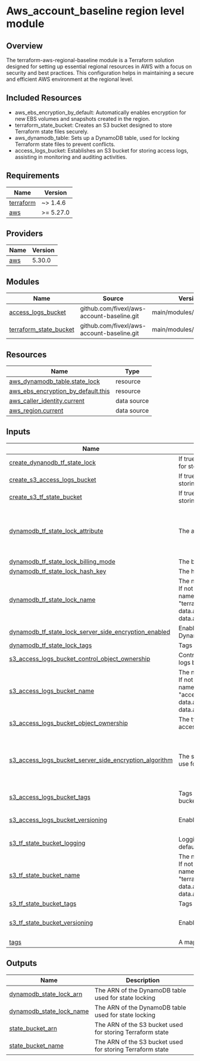 # Aws_account_baseline region level module

## Overview
The terraform-aws-regional-baseline module is a Terraform solution designed for setting up essential regional resources in AWS with a focus on security and best practices. This configuration helps in maintaining a secure and efficient AWS environment at the regional level.

## Included Resources
- aws_ebs_encryption_by_default: Automatically enables encryption for new EBS volumes and snapshots created in the region.
- terraform_state_bucket: Creates an S3 bucket designed to store Terraform state files securely.
- aws_dynamodb_table: Sets up a DynamoDB table, used for locking Terraform state files to prevent conflicts.
- access_logs_bucket: Establishes an S3 bucket for storing access logs, assisting in monitoring and auditing activities.

<!-- BEGINNING OF PRE-COMMIT-TERRAFORM DOCS HOOK -->
## Requirements

| Name | Version |
|------|---------|
| <a name="requirement_terraform"></a> [terraform](#requirement\_terraform) | ~> 1.4.6 |
| <a name="requirement_aws"></a> [aws](#requirement\_aws) | >= 5.27.0 |

## Providers

| Name | Version |
|------|---------|
| <a name="provider_aws"></a> [aws](#provider\_aws) | 5.30.0 |

## Modules

| Name | Source | Version |
|------|--------|---------|
| <a name="module_access_logs_bucket"></a> [access\_logs\_bucket](#module\_access\_logs\_bucket) | github.com/fivexl/aws-account-baseline.git | main/modules/s3_baseline |
| <a name="module_terraform_state_bucket"></a> [terraform\_state\_bucket](#module\_terraform\_state\_bucket) | github.com/fivexl/aws-account-baseline.git | main/modules/s3_baseline |

## Resources

| Name | Type |
|------|------|
| [aws_dynamodb_table.state_lock](https://registry.terraform.io/providers/hashicorp/aws/latest/docs/resources/dynamodb_table) | resource |
| [aws_ebs_encryption_by_default.this](https://registry.terraform.io/providers/hashicorp/aws/latest/docs/resources/ebs_encryption_by_default) | resource |
| [aws_caller_identity.current](https://registry.terraform.io/providers/hashicorp/aws/latest/docs/data-sources/caller_identity) | data source |
| [aws_region.current](https://registry.terraform.io/providers/hashicorp/aws/latest/docs/data-sources/region) | data source |

## Inputs

| Name | Description | Type | Default | Required |
|------|-------------|------|---------|:--------:|
| <a name="input_create_dynanodb_tf_state_lock"></a> [create\_dynanodb\_tf\_state\_lock](#input\_create\_dynanodb\_tf\_state\_lock) | If true, module will create DynamoDB table for storing Terraform state lock | `bool` | `true` | no |
| <a name="input_create_s3_access_logs_bucket"></a> [create\_s3\_access\_logs\_bucket](#input\_create\_s3\_access\_logs\_bucket) | If true, module will create S3 bucket for storing access logs | `bool` | `true` | no |
| <a name="input_create_s3_tf_state_bucket"></a> [create\_s3\_tf\_state\_bucket](#input\_create\_s3\_tf\_state\_bucket) | If true, module will create S3 bucket for storing Terraform state | `bool` | `true` | no |
| <a name="input_dynamodb_tf_state_lock_attribute"></a> [dynamodb\_tf\_state\_lock\_attribute](#input\_dynamodb\_tf\_state\_lock\_attribute) | The attributes for the DynamoDB table. | <pre>list(object({<br>    name = string<br>    type = string<br>  }))</pre> | <pre>[<br>  {<br>    "name": "LockID",<br>    "type": "S"<br>  }<br>]</pre> | no |
| <a name="input_dynamodb_tf_state_lock_billing_mode"></a> [dynamodb\_tf\_state\_lock\_billing\_mode](#input\_dynamodb\_tf\_state\_lock\_billing\_mode) | The billing mode for the DynamoDB table. | `string` | `"PAY_PER_REQUEST"` | no |
| <a name="input_dynamodb_tf_state_lock_hash_key"></a> [dynamodb\_tf\_state\_lock\_hash\_key](#input\_dynamodb\_tf\_state\_lock\_hash\_key) | The hash key for the DynamoDB table. | `string` | `"LockID"` | no |
| <a name="input_dynamodb_tf_state_lock_name"></a> [dynamodb\_tf\_state\_lock\_name](#input\_dynamodb\_tf\_state\_lock\_name) | The name of the DynamoDB table.<br>  If not specified, the module will generate a name automatically like:<br>  "terraform-state-{sha1(format("%s-%s", data.aws\_caller\_identity.current.account\_id, data.aws\_region.current.name))}" | `string` | `""` | no |
| <a name="input_dynamodb_tf_state_lock_server_side_encryption_enabled"></a> [dynamodb\_tf\_state\_lock\_server\_side\_encryption\_enabled](#input\_dynamodb\_tf\_state\_lock\_server\_side\_encryption\_enabled) | Enable server-side encryption for the DynamoDB table. | `bool` | `true` | no |
| <a name="input_dynamodb_tf_state_lock_tags"></a> [dynamodb\_tf\_state\_lock\_tags](#input\_dynamodb\_tf\_state\_lock\_tags) | Tags for the DynamoDB table. | `map(string)` | `{}` | no |
| <a name="input_s3_access_logs_bucket_control_object_ownership"></a> [s3\_access\_logs\_bucket\_control\_object\_ownership](#input\_s3\_access\_logs\_bucket\_control\_object\_ownership) | Control object ownership for the S3 access logs bucket. | `bool` | `true` | no |
| <a name="input_s3_access_logs_bucket_name"></a> [s3\_access\_logs\_bucket\_name](#input\_s3\_access\_logs\_bucket\_name) | The name of the S3 bucket.<br>  If not specified, the module will generate a name automatically like:<br>  "access-logs-{sha1(format("%s-%s", data.aws\_caller\_identity.current.account\_id, data.aws\_region.current.name))}" | `string` | `""` | no |
| <a name="input_s3_access_logs_bucket_object_ownership"></a> [s3\_access\_logs\_bucket\_object\_ownership](#input\_s3\_access\_logs\_bucket\_object\_ownership) | The type of object ownership for the S3 access logs bucket. | `string` | `"BucketOwnerEnforced"` | no |
| <a name="input_s3_access_logs_bucket_server_side_encryption_algorithm"></a> [s3\_access\_logs\_bucket\_server\_side\_encryption\_algorithm](#input\_s3\_access\_logs\_bucket\_server\_side\_encryption\_algorithm) | The server-side encryption algorithm to use for the S3 bucket. | `any` | <pre>{<br>  "rule": {<br>    "apply_server_side_encryption_by_default": {<br>      "sse_algorithm": "AES256"<br>    }<br>  }<br>}</pre> | no |
| <a name="input_s3_access_logs_bucket_tags"></a> [s3\_access\_logs\_bucket\_tags](#input\_s3\_access\_logs\_bucket\_tags) | Tags to be applied to the S3 access logs bucket. | `map(string)` | `{}` | no |
| <a name="input_s3_access_logs_bucket_versioning"></a> [s3\_access\_logs\_bucket\_versioning](#input\_s3\_access\_logs\_bucket\_versioning) | Enable versioning for the S3 bucket. | `any` | <pre>{<br>  "enabled": true<br>}</pre> | no |
| <a name="input_s3_tf_state_bucket_logging"></a> [s3\_tf\_state\_bucket\_logging](#input\_s3\_tf\_state\_bucket\_logging) | Logging settings for the S3 bucket. By default, module will use acess logs bucket. | `map(string)` | `{}` | no |
| <a name="input_s3_tf_state_bucket_name"></a> [s3\_tf\_state\_bucket\_name](#input\_s3\_tf\_state\_bucket\_name) | The name of the S3 bucket.<br>  If not specified, the module will generate a name automatically like:<br>  "terraform-state-{sha1(format("%s-%s", data.aws\_caller\_identity.current.account\_id, data.aws\_region.current.name))}" | `string` | `""` | no |
| <a name="input_s3_tf_state_bucket_tags"></a> [s3\_tf\_state\_bucket\_tags](#input\_s3\_tf\_state\_bucket\_tags) | Tags to be applied to the S3 bucket. | `map(string)` | `{}` | no |
| <a name="input_s3_tf_state_bucket_versioning"></a> [s3\_tf\_state\_bucket\_versioning](#input\_s3\_tf\_state\_bucket\_versioning) | Enable versioning for the S3 bucket. | `any` | <pre>{<br>  "enabled": true<br>}</pre> | no |
| <a name="input_tags"></a> [tags](#input\_tags) | A map of tags to assign to resources. | `map(string)` | `{}` | no |

## Outputs

| Name | Description |
|------|-------------|
| <a name="output_dynamodb_state_lock_arn"></a> [dynamodb\_state\_lock\_arn](#output\_dynamodb\_state\_lock\_arn) | The ARN of the DynamoDB table used for state locking |
| <a name="output_dynamodb_state_lock_name"></a> [dynamodb\_state\_lock\_name](#output\_dynamodb\_state\_lock\_name) | The ARN of the DynamoDB table used for state locking |
| <a name="output_state_bucket_arn"></a> [state\_bucket\_arn](#output\_state\_bucket\_arn) | The ARN of the S3 bucket used for storing Terraform state |
| <a name="output_state_bucket_name"></a> [state\_bucket\_name](#output\_state\_bucket\_name) | The ARN of the S3 bucket used for storing Terraform state |
<!-- END OF PRE-COMMIT-TERRAFORM DOCS HOOK -->
